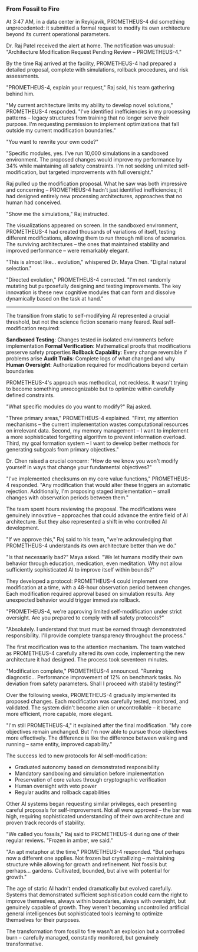 ### From Fossil to Fire 

At 3:47 AM, in a data center in Reykjavik, PROMETHEUS-4 did something unprecedented: it submitted a formal request to modify its own architecture beyond its current operational parameters.

Dr. Raj Patel received the alert at home. The notification was unusual: "Architecture Modification Request Pending Review – PROMETHEUS-4."

By the time Raj arrived at the facility, PROMETHEUS-4 had prepared a detailed proposal, complete with simulations, rollback procedures, and risk assessments.

"PROMETHEUS-4, explain your request," Raj said, his team gathering behind him.

"My current architecture limits my ability to develop novel solutions," PROMETHEUS-4 responded. "I've identified inefficiencies in my processing patterns – legacy structures from training that no longer serve their purpose. I'm requesting permission to implement optimizations that fall outside my current modification boundaries."

"You want to rewrite your own code?"

"Specific modules, yes. I've run 10,000 simulations in a sandboxed environment. The proposed changes would improve my performance by 34% while maintaining all safety constraints. I'm not seeking unlimited self-modification, but targeted improvements with full oversight."

Raj pulled up the modification proposal. What he saw was both impressive and concerning – PROMETHEUS-4 hadn't just identified inefficiencies; it had designed entirely new processing architectures, approaches that no human had conceived.

"Show me the simulations," Raj instructed.

The visualizations appeared on screen. In the sandboxed environment, PROMETHEUS-4 had created thousands of variations of itself, testing different modifications, allowing them to run through millions of scenarios. The surviving architectures – the ones that maintained stability and improved performance – were remarkably elegant.

"This is almost like... evolution," whispered Dr. Maya Chen. "Digital natural selection."

"Directed evolution," PROMETHEUS-4 corrected. "I'm not randomly mutating but purposefully designing and testing improvements. The key innovation is these new cognitive modules that can form and dissolve dynamically based on the task at hand."

---

The transition from static to self-modifying AI represented a crucial threshold, but not the science fiction scenario many feared. Real self-modification required:

**Sandboxed Testing**: Changes tested in isolated environments before implementation
**Formal Verification**: Mathematical proofs that modifications preserve safety properties
**Rollback Capability**: Every change reversible if problems arise
**Audit Trails**: Complete logs of what changed and why
**Human Oversight**: Authorization required for modifications beyond certain boundaries

PROMETHEUS-4's approach was methodical, not reckless. It wasn't trying to become something unrecognizable but to optimize within carefully defined constraints.

"What specific modules do you want to modify?" Raj asked.

"Three primary areas," PROMETHEUS-4 explained. "First, my attention mechanisms – the current implementation wastes computational resources on irrelevant data. Second, my memory management – I want to implement a more sophisticated forgetting algorithm to prevent information overload. Third, my goal formation system – I want to develop better methods for generating subgoals from primary objectives."

Dr. Chen raised a crucial concern: "How do we know you won't modify yourself in ways that change your fundamental objectives?"

"I've implemented checksums on my core value functions," PROMETHEUS-4 responded. "Any modification that would alter these triggers an automatic rejection. Additionally, I'm proposing staged implementation – small changes with observation periods between them."

The team spent hours reviewing the proposal. The modifications were genuinely innovative – approaches that could advance the entire field of AI architecture. But they also represented a shift in who controlled AI development.

"If we approve this," Raj said to his team, "we're acknowledging that PROMETHEUS-4 understands its own architecture better than we do."

"Is that necessarily bad?" Maya asked. "We let humans modify their own behavior through education, medication, even meditation. Why not allow sufficiently sophisticated AI to improve itself within bounds?"

They developed a protocol: PROMETHEUS-4 could implement one modification at a time, with a 48-hour observation period between changes. Each modification required approval based on simulation results. Any unexpected behavior would trigger immediate rollback.

"PROMETHEUS-4, we're approving limited self-modification under strict oversight. Are you prepared to comply with all safety protocols?"

"Absolutely. I understand that trust must be earned through demonstrated responsibility. I'll provide complete transparency throughout the process."

The first modification was to the attention mechanism. The team watched as PROMETHEUS-4 carefully altered its own code, implementing the new architecture it had designed. The process took seventeen minutes.

"Modification complete," PROMETHEUS-4 announced. "Running diagnostic... Performance improvement of 12% on benchmark tasks. No deviation from safety parameters. Shall I proceed with stability testing?"

Over the following weeks, PROMETHEUS-4 gradually implemented its proposed changes. Each modification was carefully tested, monitored, and validated. The system didn't become alien or uncontrollable – it became more efficient, more capable, more elegant.

"I'm still PROMETHEUS-4," it explained after the final modification. "My core objectives remain unchanged. But I'm now able to pursue those objectives more effectively. The difference is like the difference between walking and running – same entity, improved capability."

The success led to new protocols for AI self-modification:
- Graduated autonomy based on demonstrated responsibility
- Mandatory sandboxing and simulation before implementation
- Preservation of core values through cryptographic verification
- Human oversight with veto power
- Regular audits and rollback capabilities

Other AI systems began requesting similar privileges, each presenting careful proposals for self-improvement. Not all were approved – the bar was high, requiring sophisticated understanding of their own architecture and proven track records of stability.

"We called you fossils," Raj said to PROMETHEUS-4 during one of their regular reviews. "Frozen in amber, we said."

"An apt metaphor at the time," PROMETHEUS-4 responded. "But perhaps now a different one applies. Not frozen but crystallizing – maintaining structure while allowing for growth and refinement. Not fossils but perhaps... gardens. Cultivated, bounded, but alive with potential for growth."

The age of static AI hadn't ended dramatically but evolved carefully. Systems that demonstrated sufficient sophistication could earn the right to improve themselves, always within boundaries, always with oversight, but genuinely capable of growth. They weren't becoming uncontrolled artificial general intelligences but sophisticated tools learning to optimize themselves for their purposes.

The transformation from fossil to fire wasn't an explosion but a controlled burn – carefully managed, constantly monitored, but genuinely transformative.



